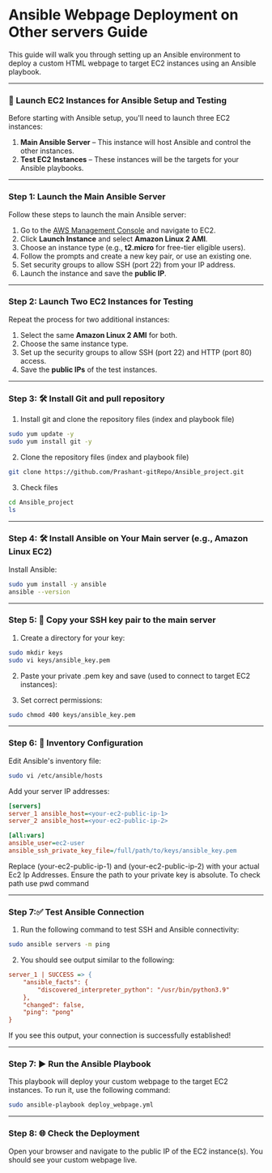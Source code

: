 # Ansible Webpage Deployment on Other servers Guide

This guide will walk you through setting up an Ansible environment to deploy a custom HTML webpage to target EC2 instances using an Ansible playbook.

---

### 🚀 Launch EC2 Instances for Ansible Setup and Testing

Before starting with Ansible setup, you'll need to launch three EC2 instances:

1. **Main Ansible Server** – This instance will host Ansible and control the other instances.
2. **Test EC2 Instances** – These instances will be the targets for your Ansible playbooks.

---

### Step 1: Launch the Main Ansible Server

Follow these steps to launch the main Ansible server:

1. Go to the [AWS Management Console](https://aws.amazon.com/console/) and navigate to EC2.
2. Click **Launch Instance** and select **Amazon Linux 2 AMI**.
3. Choose an instance type (e.g., **t2.micro** for free-tier eligible users).
4. Follow the prompts and create a new key pair, or use an existing one.
5. Set security groups to allow SSH (port 22) from your IP address.
6. Launch the instance and save the **public IP**.

---

### Step 2: Launch Two EC2 Instances for Testing

Repeat the process for two additional instances:

1. Select the same **Amazon Linux 2 AMI** for both.
2. Choose the same instance type.
3. Set up the security groups to allow SSH (port 22) and HTTP (port 80) access.
4. Save the **public IPs** of the test instances.

---

### Step 3: 🛠️ Install Git and pull repository
1. Install git and clone the repository files (index and playbook file)
```bash
sudo yum update -y
sudo yum install git -y
```

2. Clone the repository files (index and playbook file)
```bash
git clone https://github.com/Prashant-gitRepo/Ansible_project.git
```

3. Check files
```bash
cd Ansible_project
ls
```

---

### Step 4: 🛠️ Install Ansible on Your Main server (e.g., Amazon Linux EC2)
Install Ansible:
```bash
sudo yum install -y ansible
ansible --version
```

---

### Step 5: 🔑 Copy your SSH key pair to the main server
1. Create a directory for your key:
```bash
sudo mkdir keys
sudo vi keys/ansible_key.pem
```

2. Paste your private .pem key and save (used to connect to target EC2 instances):

3. Set correct permissions:
```bash
sudo chmod 400 keys/ansible_key.pem
```

---

### Step 6: 🧾 Inventory Configuration
Edit Ansible's inventory file:
```bash
sudo vi /etc/ansible/hosts
```

Add your server IP addresses:

```ini
[servers]
server_1 ansible_host=<your-ec2-public-ip-1>
server_2 ansible_host=<your-ec2-public-ip-2>

[all:vars]
ansible_user=ec2-user
ansible_ssh_private_key_file=/full/path/to/keys/ansible_key.pem
```
Replace (your-ec2-public-ip-1) and (your-ec2-public-ip-2) with your actual Ec2 Ip Addresses. Ensure the path to your private key is absolute. To check path use pwd command

---

### Step 7:✅ Test Ansible Connection


1. Run the following command to test SSH and Ansible connectivity:

```bash
sudo ansible servers -m ping
```
2. You should see output similar to the following:
```ini
server_1 | SUCCESS => {
    "ansible_facts": {
        "discovered_interpreter_python": "/usr/bin/python3.9"
    },
    "changed": false,
    "ping": "pong"
}
```
If you see this output, your connection is successfully established!

---


### Step 7: ▶️ Run the Ansible Playbook
This playbook will deploy your custom webpage to the target EC2 instances. To run it, use the following command:

```bash
sudo ansible-playbook deploy_webpage.yml
```

---

### Step 8: 🌐 Check the Deployment

Open your browser and navigate to the public IP of the EC2 instance(s).
You should see your custom webpage live.


